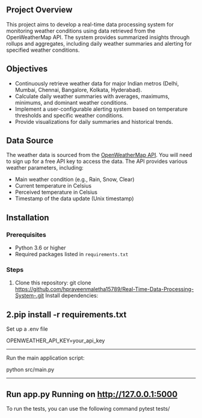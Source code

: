 ## Project Overview

This project aims to develop a real-time data processing system for monitoring weather conditions using data retrieved from the OpenWeatherMap API. The system provides summarized insights through rollups and aggregates, including daily weather summaries and alerting for specified weather conditions.

## Objectives

- Continuously retrieve weather data for major Indian metros (Delhi, Mumbai, Chennai, Bangalore, Kolkata, Hyderabad).
- Calculate daily weather summaries with averages, maximums, minimums, and dominant weather conditions.
- Implement a user-configurable alerting system based on temperature thresholds and specific weather conditions.
- Provide visualizations for daily summaries and historical trends.

## Data Source

The weather data is sourced from the [OpenWeatherMap API](https://openweathermap.org/). You will need to sign up for a free API key to access the data. The API provides various weather parameters, including:
- Main weather condition (e.g., Rain, Snow, Clear)
- Current temperature in Celsius
- Perceived temperature in Celsius
- Timestamp of the data update (Unix timestamp)

## Installation

### Prerequisites
- Python 3.6 or higher
- Required packages listed in `requirements.txt`

### Steps
1. Clone this repository:
    git clone   https://github.com/hpraveenmaletha15789/Real-Time-Data-Processing-System-.git
Install dependencies:


2.pip install -r requirements.txt
------------------------------------------------------------------------------------------------------------------------------------------------------------------------------
Set up a .env file


OPENWEATHER_API_KEY=your_api_key

-----------------------------------------------------------------------------------------------------------------------------------------------------------------------------

Run the main application script:

python src/main.py

-------------------------------------------------------------------------------------------------------------------------------------------------------------------------------
Run app.py
Running on http://127.0.0.1:5000
------------------------------------------------------------------------------------------------------------------------------------------------------------------------------

To run the tests, you can use the following command
pytest tests/



   
